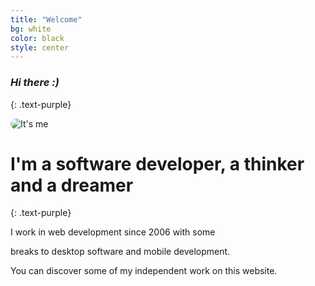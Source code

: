 ```yaml
---
title: "Welcome"
bg: white
color: black
style: center
---
```


### *Hi there :)*
{: .text-purple}

<img src='https://avatars3.githubusercontent.com/u/300161?v=2&s=460' alt="It's me" style='border-radius:181px' />

# I'm a software developer, a thinker and a dreamer
{: .text-purple}


I work in web development since 2006 with some 

breaks to desktop software and mobile development.

You can discover some of my independent work on this website.


